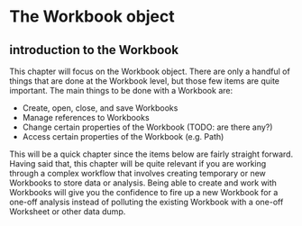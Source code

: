 # The Workbook object

## introduction to the Workbook

This chapter will focus on the Workbook object. There are only a handful of things that are done at the Workbook level, but those few items are quite important.  The main things to be done with a Workbook are:

* Create, open, close, and save Workbooks
* Manage references to Workbooks
* Change certain properties of the Workbook (TODO: are there any?)
* Access certain properties of the Workbook (e.g. Path)

This will be a quick chapter since the items below are fairly straight forward.  Having said that, this chapter will be quite relevant if you are working through a complex workflow that involves creating temporary or new Workbooks to store data or analysis.  Being able to create and work with Workbooks will give you the confidence to fire up a new Workbook for a one-off analysis instead of polluting the existing Workbook with a one-off Worksheet or other data dump.
